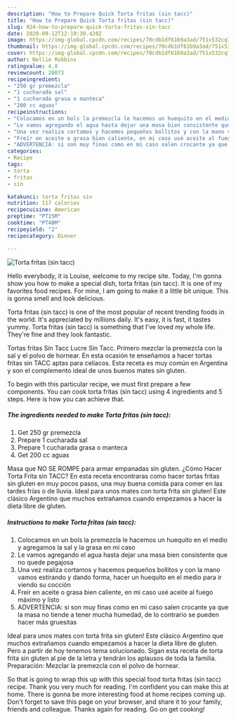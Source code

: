 ```yaml
---
description: "How to Prepare Quick Torta fritas (sin tacc)"
title: "How to Prepare Quick Torta fritas (sin tacc)"
slug: 924-how-to-prepare-quick-torta-fritas-sin-tacc
date: 2020-09-12T12:19:39.420Z
image: https://img-global.cpcdn.com/recipes/70cdb1df61b9a3ad/751x532cq70/torta-fritas-sin-tacc-foto-principal.jpg
thumbnail: https://img-global.cpcdn.com/recipes/70cdb1df61b9a3ad/751x532cq70/torta-fritas-sin-tacc-foto-principal.jpg
cover: https://img-global.cpcdn.com/recipes/70cdb1df61b9a3ad/751x532cq70/torta-fritas-sin-tacc-foto-principal.jpg
author: Nellie Robbins
ratingvalue: 4.8
reviewcount: 20073
recipeingredient:
- "250 gr premezcla"
- "1 cucharada sal"
- "1 cucharada grasa o manteca"
- "200 cc aguas"
recipeinstructions:
- "Colocamos en un bols la premezcla le hacemos un huequito en el medio y agregamos la sal y la grasa en mi caso"
- "Le vamos agregando el agua hasta dejar una masa bien consistente que no quede pegajosa"
- "Una vez realiza cortamos y hacemos pequeños bollitos y con la mano vamos estirando y dando forma, hacer un huequito en el medio para ir viendo su cocción"
- "Freír en aceite o grasa bien caliente, en mi caso usé aceite al fuego máximo y listo"
- "ADVERTENCIA: si son muy finas como en mi caso salen crocante ya que la masa no tiende a tener mucha humedad, de lo contrario se pueden hacer más gruesitas"
categories:
- Recipe
tags:
- torta
- fritas
- sin

katakunci: torta fritas sin 
nutrition: 117 calories
recipecuisine: American
preptime: "PT15M"
cooktime: "PT40M"
recipeyield: "2"
recipecategory: Dinner

---
```



![Torta fritas (sin tacc)](https://img-global.cpcdn.com/recipes/70cdb1df61b9a3ad/751x532cq70/torta-fritas-sin-tacc-foto-principal.jpg)

Hello everybody, it is Louise, welcome to my recipe site. Today, I'm gonna show you how to make a special dish, torta fritas (sin tacc). It is one of my favorites food recipes. For mine, I am going to make it a little bit unique. This is gonna smell and look delicious.

Torta fritas (sin tacc) is one of the most popular of recent trending foods in the world. It's appreciated by millions daily. It's easy, it is fast, it tastes yummy. Torta fritas (sin tacc) is something that I've loved my whole life. They're fine and they look fantastic.

Tortas fritas Sin Tacc Lucre Sin Tacc. Primero mezclar la premezcla con la sal y el polvo de hornear. En esta ocasión te enseñamos a hacer tortas fritas sin TACC aptas para celíacos. Esta receta es muy común en Argentina y son el complemento ideal de unos buenos mates sin gluten.


To begin with this particular recipe, we must first prepare a few components. You can cook torta fritas (sin tacc) using 4 ingredients and 5 steps. Here is how you can achieve that.

<!--inarticleads1-->

##### The ingredients needed to make Torta fritas (sin tacc):

1. Get 250 gr premezcla
1. Prepare 1 cucharada sal
1. Prepare 1 cucharada grasa o manteca
1. Get 200 cc aguas


Masa que NO SE ROMPE para armar empanadas sin gluten. ¿Cómo Hacer Torta Frita sin TACC? En esta receta encontraras como hacer tortas fritas sin gluten en muy pocos pasos, una muy buena comida para comer en las tardes frías o de lluvia. Ideal para unos mates con torta frita sin gluten! Este clásico Argentino que muchos extrañamos cuando empezamos a hacer la dieta libre de gluten. 

<!--inarticleads2-->

##### Instructions to make Torta fritas (sin tacc):

1. Colocamos en un bols la premezcla le hacemos un huequito en el medio y agregamos la sal y la grasa en mi caso
1. Le vamos agregando el agua hasta dejar una masa bien consistente que no quede pegajosa
1. Una vez realiza cortamos y hacemos pequeños bollitos y con la mano vamos estirando y dando forma, hacer un huequito en el medio para ir viendo su cocción
1. Freír en aceite o grasa bien caliente, en mi caso usé aceite al fuego máximo y listo
1. ADVERTENCIA: si son muy finas como en mi caso salen crocante ya que la masa no tiende a tener mucha humedad, de lo contrario se pueden hacer más gruesitas


Ideal para unos mates con torta frita sin gluten! Este clásico Argentino que muchos extrañamos cuando empezamos a hacer la dieta libre de gluten. Pero a partir de hoy tenemos tema solucionado. Sigan esta receta de torta frita sin gluten al pie de la letra y tendrán los aplausos de toda la familia. Preparación: Mezclar la premezcla con el polvo de hornear. 

So that is going to wrap this up with this special food torta fritas (sin tacc) recipe. Thank you very much for reading. I'm confident you can make this at home. There is gonna be more interesting food at home recipes coming up. Don't forget to save this page on your browser, and share it to your family, friends and colleague. Thanks again for reading. Go on get cooking!
